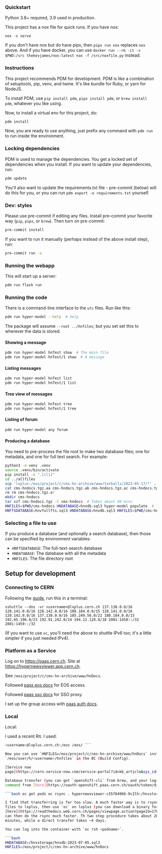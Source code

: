 ### Quickstart

Python 3.8+ required, 3.9 used in production.

This project has a nox file for quick runs. If you have nox:

```console
nox -s serve
```

If you don't have nox but do have pipx, then `pipx run nox` replaces `nox`
above. And if you have docker, you can use
`docker run --rm -it -v $PWD:/src thekevjames/nox:latest nox -f /src/noxfile.py`
instead.

### Instructions

This project recommends PDM for development. PDM is like a combination of
setuptools, pip, venv, and twine. It's like bundle for Ruby, or yarn for NodeJS.

To install PDM, use `pip install pdm`, `pipx install pdm`, or
`brew install pdm`, whatever you like using.

Now, to install a virtual env for this project, do:

```bash
pdm install
```

Now, you are ready to use anything, just prefix any command with `pdm run` to
run inside the environment.

### Locking dependencies

PDM is used to manage the dependencies. You get a locked set of dependencies
when you install. If you want to update your dependencies, run:

```bash
pdm update
```

You'll also want to update the requirements.txt file - pre-commit (below) will
do this for you, or you can run `pdm export -o requirements.txt` yourself.

### Dev: styles

Please use pre-commit if editing any files. Install pre-commit your favorite way
(`pip`, `pipx`, or `brew`). Then turn on pre-commit:

```bash
pre-commit install
```

If you want to run it manually (perhaps instead of the above install step), run:

```bash
pre-commit run -a
```

### Running the webapp

This will start up a server:

```bash
pdm run flask run
```

### Running the code

There is a command-line interface to the `utc` files. Run like this:

```bash
pdm run hyper-model --help  # help
```

The package will assume `--root ../hnfiles`; but you set set this to wherever
the data is stored.

#### Showing a message

```bash
pdm run hyper-model hnTest show  # The main file
pdm run hyper-model hnTest/1 show  # A message
```

#### Listing messages

```bash
pdm run hyper-model hnTest list
pdm run hyper-model hnTest/1 list
```

#### Tree view of messages

```bash
pdm run hyper-model hnTest tree
pdm run hyper-model hnTest/1 tree
```

#### Listing of forum

```bash
pdm run hyper-model any forum
```

#### Producing a database

You need to pre-process the file root to make two database files; one for
metadata, and one for full text search. For example:

```bash
python3 -m venv .venv
source .venv/bin/activate
pip install -e ".[cli]"
cd ../allfiles
scp 'lxplus:/eos/project/c/cms-hn-archive/www/tarballs/2023-05-17/*' .
cat cms-hndocs.tgz.aa cms-hndocs.tgz.ab cms-hndocs.tgz.ac cms-hndocs.tgz.ad cms-hndocs.tgz.ae > cms-hndocs.tgz
rm rm cms-hndocs.tgz.a?
mkdir cms-hndocs
tar xzf cms-hndocs.tgz -C cms-hndocs  # Takes about 40 mins
HNFILES=$PWD/cms-hndocs HNDATABASE=hnvdb.sql3 hyper-model populate  # Takes about 40 mins
HNFTSDATABASE=hnvfullfts.sql3 HNDATABASE=hnvdb.sql3 HNFILES=$PWD/cms-hndocs hyper-model populate-search  # Takes about 30 mins
```

### Selecting a file to use

If you produce a database (and optionally a search database), then those can be
specified by environment variables:

- `HNFTSDATABASE`: The full-text-search database
- `HNDATABASE`: The database with all the metadata
- `HNFILES`: The file directory root

## Setup for development

### Connecting to CERN

Following the
[guide](https://security.web.cern.ch/recommendations/en/ssh_tunneling.shtml),
run this in a terminal:

```console
sshuttle --dns -vr <username>@lxplus.cern.ch 137.138.0.0/16 128.141.0.0/16 128.142.0.0/16 188.184.0.0/15 128.141.0.0/16 128.142.0.0/16 137.138.0.0/16 185.249.56.0/22 188.184.0.0/15 192.65.196.0/23 192.91.242.0/24 194.12.128.0/18 2001:1458::/32 2001:1459::/32
```

(If you want to use `oc`, you'll need the above to shuttle IPv6 too; it's a
little simpler if you just needed IPv4).

### Platform as a Service

Log on to <https://paas.cern.ch>. Site at <https://hypernewsviewer.app.cern.ch>.

See `/eos/project/c/cms-hn-archive/www/hnDocs`.

Followed [pass eos docs](https://paas.docs.cern.ch/3._Storage/eos/) for EOS
access.

Followed
[paas sso docs](https://paas.docs.cern.ch/4._CERN_Authentication/2-deploy-sso-proxy/)
for SSO proxy.

I set up the group access with
[paas auth docs](https://paas.docs.cern.ch/4._CERN_Authentication/3-configuring-authorized-users/).

### Local

Local:

I used a recent Rπ. I used:

````bash sudo apt install sshfs sudo mkdir /eos sshfs -o allow_other
<username>@lxplus.cern.ch:/eos /eos/ ```

Now you can use `HNFILES=/eos/project/c/cms-hn-archive/www/hnDocs` instead of
`/eos/user/h/<username>/hnfiles` in the BC (Build Config).

[Service now
page](https://cern.service-now.com/service-portal?id=kb_article&sys_id=68deb363db3f0c58006fd9f9f49619aa).

Database transfer (you can get `openshift-cli` from brew, and your login
command from [here](https://oauth-openshift.paas.cern.ch/oauth/token/display):

```bash oc get pods oc rsync . hypernewsviewer-c55f84966-9c2lh:/hnvstorage ```

I find that transferring is far too slow. A much faster way is to rsync the
files to lxplus, then use `oc` on lxplus (you can download a binary for it
[here](https://readthedocs.web.cern.ch/pages/viewpage.action?pageId=170033571))
can then do the rsync much faster. Th two step procedure takes about 20
minutes, while a direct transfer takes ~4 days.

You can log into the container with `oc rsh <podname>`.

```bash
HNDATABASE=/hnvstorage/hnvdb-2023-07-05.sql3
HNFILES=/eos/project/c/cms-hn-archive/www/hnDocs
````
